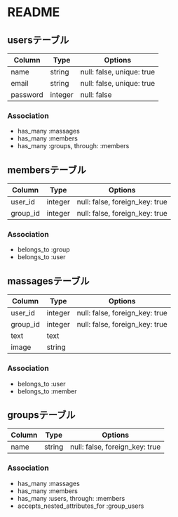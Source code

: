 # README

## usersテーブル

|Column|Type|Options|
|------|----|-------|
|name|string|null: false, unique: true|
|email|string|null: false, unique: true|
|password|integer|null: false|

### Association
- has_many :massages
- has_many :members
- has_many :groups, through: :members


## membersテーブル

|Column|Type|Options|
|------|----|-------|
|user_id|integer|null: false, foreign_key: true|
|group_id|integer|null: false, foreign_key: true|

### Association
- belongs_to :group
- belongs_to :user


## massagesテーブル

|Column|Type|Options|
|------|----|-------|
|user_id|integer|null: false, foreign_key: true|
|group_id|integer|null: false, foreign_key: true|
|text|text|
|image|string|

### Association
- belongs_to :user
- belongs_to :member


## groupsテーブル

|Column|Type|Options|
|------|----|-------|
|name|string|null: false, foreign_key: true|

### Association
- has_many :massages
- has_many :members
- has_many :users, through: :members
- accepts_nested_attributes_for :group_users
